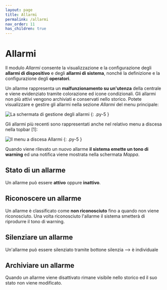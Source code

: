 ```yaml
---
layout: page
title: Allarmi
permalink: /allarmi
nav_order: 11
has_children: true
---
```


# Allarmi

Il modulo *Allarmi* consente la visualizzazione e la configurazione degli **allarmi di dispositivo** e degli **allarmi di sistema**, nonché la definizione e la configurazione degli **operatori**.

Un allarme rappresenta un **malfunzionamento su un'utenza** della centrale e viene evidenziato tramite colorazione ed icone condizionali. Gli allarmi non più attivi vengono archiviati e conservati nello storico. Potete visualizzare e gestire gli allarmi nella sezione *Allarmi* del menu principale:

![La schermata di gestione degli allarmi](missing.jpg)
{: .py-5 }

Gli allarmi più recenti sono rappresentati anche nel relativo menu a discesa nella topbar [1]:

![Il menu a discesa Allarmi](missing.jpg)
{: .py-5 }

Quando viene rilevato un nuovo allarme **il sistema emette un tono di warning** ed una notifica viene mostrata nella schermata *Mappa*.

## Stato di un allarme

Un allarme può essere **attivo** oppure **inattivo**.

## Riconoscere un allarme

Un allarme è classificato come **non riconosciuto** fino a quando non viene riconosciuto.
Una volta riconosciuto l'allarme il sistema smetterà di riprodurre il tono di warning.

## Silenziare un allarme

Un'allarme può essere silenziato tramite bottone silenzia --> è individuale

## Archiviare un allarme

Quando un allarme viene disattivato rimane visibile nello storico ed il suo stato non viene modificato.

